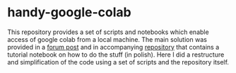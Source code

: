 # handy-google-colab
This repository provides a set of scripts and notebooks which enable access of google colab from a local machine. The main solution was provided in a [forum post](https://discuss.pytorch.org/t/using-pycharm-to-debug-pytorch-model-on-gce-aws-or-azure/46212/4) and in accompanying [repository](https://github.com/wojtekcz/ml_seminars/tree/master/demo_colab_ssh_access) that contains a tutorial notebook on how to do the stuff (in polish). Here I did a restructure and simplification of the code using a set of scripts and the repository itself.
